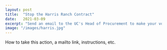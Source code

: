 ```yaml
---
layout: post
title:  "Stop the Harris Ranch Contract"
date:   2021-03-09
excerpt: "Send an email to the UC's Head of Procurement to make your voice heard."
image: "/images/harris.jpg"
---
```


How to take this action, a mailto link, instructions, etc.
